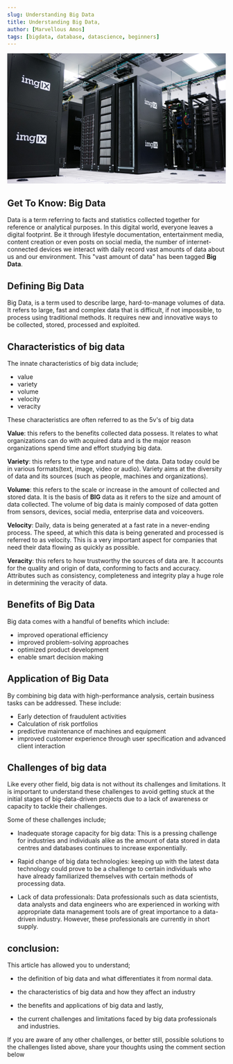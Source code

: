 ```yaml
---
slug: Understanding Big Data
title: Understanding Big Data,
author: [Marvellous Amos]
tags: [bigdata, database, datascience, beginners]
---
```


![image title](data-servers.jpg)

## Get To Know: Big Data

Data is a term referring to facts and statistics collected together for reference or analytical purposes.
In this digital world, everyone leaves a digital footprint. Be it through lifestyle documentation, entertainment media, content creation or even posts on social media, the number of internet-connected devices we interact with daily record vast amounts of data about us and our environment.
This "vast amount of data" has been tagged **Big Data**.

## Defining Big Data

Big Data, is a term used to describe large, hard-to-manage volumes of data. It refers to large, fast and complex data that is difficult, if not impossible, to process using traditional methods. It requires new and innovative ways to be collected, stored, processed and exploited.

## Characteristics of big data

The innate characteristics of big data include;

- value
- variety
- volume
- velocity
- veracity

These characteristics are often referred to as the 5v's of big data

**Value**: this refers to the benefits collected data possess. It relates to what organizations can do with acquired data and is the major reason organizations spend time and effort studying big data.

**Variety**: this refers to the type and nature of the data. Data today could be in various formats(text, image, video or audio). Variety aims at the diversity of data and its sources (such as people, machines and organizations).

**Volume**: this refers to the scale or increase in the amount of collected and stored data. It is the basis of **BIG** data as it refers to the size and amount of data collected.
The volume of big data is mainly composed of data gotten from sensors, devices, social media, enterprise data and voiceovers.

**Velocity**: Daily, data is being generated at a fast rate in a never-ending process. The speed, at which this data is being generated and processed is referred to as velocity. This is a very important aspect for companies that need their data flowing as quickly as possible.

**Veracity**: this refers to how trustworthy the sources of data are. It accounts for the quality and origin of data, conforming to facts and accuracy. Attributes such as consistency, completeness and integrity play a huge role in determining the veracity of data.

## Benefits of Big Data

Big data comes with a handful of benefits which include:

- improved operational efficiency
- improved problem-solving approaches
- optimized product development
- enable smart decision making

## Application of Big Data

By combining big data with high-performance analysis, certain business tasks can be addressed. These include:

- Early detection of fraudulent activities
- Calculation of risk portfolios
- predictive maintenance of machines and equipment
- improved customer experience through user specification and
  advanced client interaction

## Challenges of big data

Like every other field, big data is not without its challenges and limitations. It is important to understand these challenges to avoid getting stuck at the initial stages of big-data-driven projects due to a lack of awareness or capacity to tackle their challenges.

Some of these challenges include;

- Inadequate storage capacity for big data: This is a pressing challenge for industries and individuals alike as the amount of data stored in data centres and databases continues to increase exponentially.

- Rapid change of big data technologies: keeping up with the latest data technology could prove to be a challenge to certain individuals who have already familiarized themselves with certain methods of processing data.

- Lack of data professionals: Data professionals such as data scientists, data analysts and data engineers who are experienced in working with appropriate data management tools are of great importance to a data-driven industry. However, these professionals are currently in short supply.

## conclusion:

This article has allowed you to understand;

- the definition of big data and what differentiates it from normal data.

- the characteristics of big data and how they affect an industry

- the benefits and applications of big data and lastly,

- the current challenges and limitations faced by big data professionals and industries.

If you are aware of any other challenges, or better still, possible solutions to the challenges listed above, share your thoughts using the comment section below
